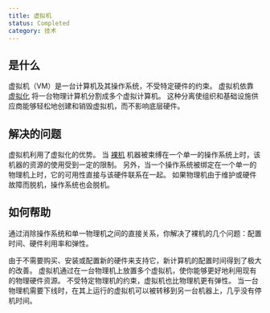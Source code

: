 ```yaml
---
title: 虚拟机
status: Completed
category: 技术
---
```


## 是什么

虚拟机（VM）是一台计算机及其操作系统，不受特定硬件的约束。
虚拟机依靠 [虚拟化](/zh-cn/virtualization/) 将一台物理计算机分割成多个虚拟计算机。
这种分离使组织和基础设施供应商能够轻松地创建和销毁虚拟机，而不影响底层硬件。

## 解决的问题

虚拟机利用了虚拟化的优势。
当 [裸机](/bare_metal_machine/) 机器被束缚在一个单一的操作系统上时，该机器的资源的使用受到一定的限制。
另外，当一个操作系统被绑定在一个单一的物理机上时，它的可用性直接与该硬件联系在一起。
如果物理机由于维护或硬件故障而脱机，操作系统也会脱机。

## 如何帮助

通过消除操作系统和单一物理机之间的直接关系，你解决了裸机的几个问题：配置时间、硬件利用率和弹性。

由于不需要购买、安装或配置新的硬件来支持它，新计算机的配置时间得到了极大的改善。
虚拟机通过在一台物理机上放置多个虚拟机，使你能够更好地利用现有的物理硬件资源。
不受特定物理机的约束，虚拟机也比物理机更有弹性。
当一台物理机需要下线时，在其上运行的虚拟机可以被转移到另一台机器上，几乎没有停机时间。
